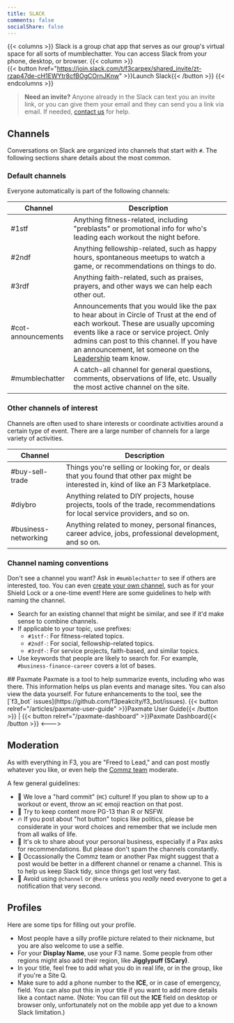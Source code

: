 ```yaml
---
title: SLACK
comments: false
socialShare: false
---
```


{{< columns >}}
Slack is a group chat app that serves as our group's virtual space for all sorts of mumblechatter. You can access Slack from your phone, desktop, or browser.
{{< column >}}
<br>
{{< button href="https://join.slack.com/t/f3carpex/shared_invite/zt-rzap47de-cH1EWYtr8cfBOgCOrnJKnw" >}}Launch Slack{{< /button >}}
{{< endcolumns >}}

> **Need an invite?** Anyone already in the Slack can text you an invite link, or you can give them your email and they can send you a link via email. If needed, [contact us](/contact) for help.

## Channels

Conversations on Slack are organized into channels that start with `#`. The following sections share details about the most common.

### Default channels

Everyone automatically is part of the following channels:

| Channel            | Description                                                                                                                                                                                                                                                                                          |
| ------------------ | ---------------------------------------------------------------------------------------------------------------------------------------------------------------------------------------------------------------------------------------------------------------------------------------------------- |
| #1stf              | Anything fitness-related, including "preblasts" or promotional info for who's leading each workout the night before.                                                                                                                                                                                 |
| #2ndf              | Anything fellowship-related, such as happy hours, spontaneous meetups to watch a game, or recommendations on things to do.                                                                                                                                                                           |
| #3rdf              | Anything faith-related, such as praises, prayers, and other ways we can help each other out.                                                                                                                                                                                                         |
| #cot-announcements | Announcements that you would like the pax to hear about in Circle of Trust at the end of each workout. These are usually upcoming events like a race or service project. Only admins can post to this channel. If you have an announcement, let someone on the [Leadership](/leadership/) team know. |
| #mumblechatter     | A catch-all channel for general questions, comments, observations of life, etc. Usually the most active channel on the site.                                                                                                                                                                         |

### Other channels of interest

Channels are often used to share interests or coordinate activities around a certain type of event. There are a large number of channels for a large variety of activities.

| Channel                  | Description                                                                                                                          |
| ------------------------ | ------------------------------------------------------------------------------------------------------------------------------------ |
| #buy-sell-trade          | Things you're selling or looking for, or deals that you found that other pax might be interested in, kind of like an F3 Marketplace. |
| #diybro             | Anything related to DIY projects, house projects, tools of the trade, recommendations for local service providers, and so on.        |
| #business-networking | Anything related to money, personal finances, career advice, jobs, professional development, and so on.                              |

### Channel naming conventions

Don't see a channel you want? Ask in `#mumblechatter` to see if others are interested, too. You can even [create your own channel](https://slack.com/help/articles/201402297-Create-a-channel), such as for your Shield Lock or a one-time event! Here are some guidelines to help with naming the channel.

* Search for an existing channel that might be similar, and see if it'd make sense to combine channels.
* If applicable to your topic, use prefixes:
  * `#1stf-`: For fitness-related topics.
  * `#2ndf-`: For social, fellowship-related topics.
  * `#3rdf-`: For service projects, faith-based, and similar topics.
* Use keywords that people are likely to search for. For example, `#business-finance-career` covers a lot of bases.
<!--->
## Paxmate

Paxmate is a tool to help summarize events, including who was there. This information helps us plan events and manage sites. You can also view the data yourself.

For future enhancements to the tool, see the [`f3_bot` issues](https://github.com/f3peakcity/f3_bot/issues).


{{< button relref="/articles/paxmate-user-guide" >}}Paxmate User Guide{{< /button >}} | {{< button relref="/paxmate-dashboard" >}}Paxmate Dashboard{{< /button >}}
<--->

## Moderation

As with everything in F3, you are "Freed to Lead," and can post mostly whatever you like, or even help the [Commz team](/leadership/) moderate.

A few general guidelines:

- 💪 We love a "hard commit" (`HC`) culture! If you plan to show up to a workout or event, throw an `HC` emoji reaction on that post.
- 🙈 Try to keep content more PG-13 than R or NSFW.
- 🔥 If you post about "hot button" topics like politics, please be considerate in your word choices and remember that we include men from all walks of life.
- 🤑 It's ok to share about your personal business, especially if a Pax asks for recommendations. But please don't spam the channels constantly.
- 🧹 Occassionally the Commz team or another Pax might suggest that a post would be better in a different channel or rename a channel. This is to help us keep Slack tidy, since things get lost very fast.
- 🚨 Avoid using `@channel` or `@here` unless you _really_ need everyone to get a notification that very second.

## Profiles

Here are some tips for filling out your profile.

- Most people have a silly profile picture related to their nickname, but you are also welcome to use a selfie.
- For your **Display Name**, use your F3 name. Some people from other regions might also add their region, like **Jigglypuff (SCary)**.
- In your title, feel free to add what you do in real life, or in the group, like if you're a Site Q.
- Make sure to add a phone number to the **ICE**, or in case of emergency, field. You can also put this in your title if you want to add more details like a contact name. (Note: You can fill out the **ICE** field on desktop or browser only, unfortunately not on the mobile app yet due to a known Slack limitation.)
